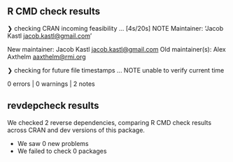 ## R CMD check results

❯ checking CRAN incoming feasibility ... [4s/20s] NOTE
  Maintainer: ‘Jacob Kastl <jacob.kastl@gmail.com>’
  
  New maintainer:
    Jacob Kastl <jacob.kastl@gmail.com>
  Old maintainer(s):
    Alex Axthelm <aaxthelm@rmi.org>

❯ checking for future file timestamps ... NOTE
  unable to verify current time

0 errors | 0 warnings | 2 notes

## revdepcheck results

We checked 2 reverse dependencies, comparing R CMD check results across CRAN and dev versions of this package.

 * We saw 0 new problems
 * We failed to check 0 packages
